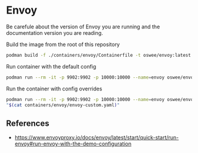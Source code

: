 # Envoy

Be carefule about the version of Envoy you are running and the documentation version you are reading.

Build the image from the root of this repository

```bash
podman build -f ./containers/envoy/Containerfile -t oswee/envoy:latest .
```

Run container with the default config

```bash
podman run --rm -it -p 9902:9902 -p 10000:10000 --name=envoy oswee/envoy:latest
```

Run the container with config overrides

```bash
podman run --rm -it -p 9902:9902 -p 10000:10000 --name=envoy oswee/envoy:latest -c /etc/envoy/envoy.yaml --config-yaml
"$(cat containers/envoy/envoy-custom.yaml)"
```

## References

- https://www.envoyproxy.io/docs/envoy/latest/start/quick-start/run-envoy#run-envoy-with-the-demo-configuration
